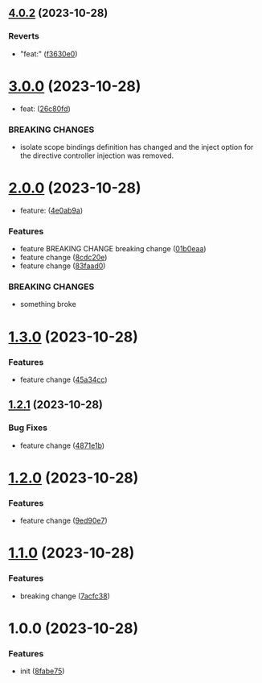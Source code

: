 ## [4.0.2](https://github.com/glocalflex/release/compare/v4.0.1...v4.0.2) (2023-10-28)


### Reverts

* "feat:" ([f3630e0](https://github.com/glocalflex/release/commit/f3630e04c74bf9911f57644814d4bacb1a4382a9))

# [3.0.0](https://github.com/glocalflex/release/compare/v2.0.0...v3.0.0) (2023-10-28)


* feat: ([26c80fd](https://github.com/glocalflex/release/commit/26c80fd93ee205b68b32a107214577162eab1194))



### BREAKING CHANGES

* isolate scope bindings definition has changed and
    the inject option for the directive controller injection was removed.

# [2.0.0](https://github.com/glocalflex/release/compare/v1.3.0...v2.0.0) (2023-10-28)


* feature: ([4e0ab9a](https://github.com/glocalflex/release/commit/4e0ab9af0ee66ea03a5780ef2d9fb729154ee408))


### Features

* feature   BREAKING CHANGE breaking change ([01b0eaa](https://github.com/glocalflex/release/commit/01b0eaaeb8eeb40119677dd735d692573b5fd348))
* feature  change ([8cdc20e](https://github.com/glocalflex/release/commit/8cdc20e542da907b573e6655fbb58488b076f391))
* feature  change ([83faad0](https://github.com/glocalflex/release/commit/83faad0d1df0c1d79ffae513c7ffe3166f259352))


### BREAKING CHANGES

* something broke

# [1.3.0](https://github.com/glocalflex/release/compare/v1.2.1...v1.3.0) (2023-10-28)






### Features

* feature  change ([45a34cc](https://github.com/glocalflex/release/commit/45a34cc231f5409cdc793ca8bedc2c2acec7d780))

## [1.2.1](https://github.com/glocalflex/release/compare/v1.2.0...v1.2.1) (2023-10-28)




### Bug Fixes

* feature  change ([4871e1b](https://github.com/glocalflex/release/commit/4871e1b9bcd42a5f10b1a3958c4654fc5cf56503))

# [1.2.0](https://github.com/glocalflex/release/compare/v1.1.0...v1.2.0) (2023-10-28)


### Features

* feature  change ([9ed90e7](https://github.com/glocalflex/release/commit/9ed90e79ad78f31421b57738758bf0dd91007744))

# [1.1.0](https://github.com/glocalflex/release/compare/v1.0.0...v1.1.0) (2023-10-28)


### Features

* breaking change ([7acfc38](https://github.com/glocalflex/release/commit/7acfc38b03f4f5ceae30cfeebd9a50d9fde20e3e))

# 1.0.0 (2023-10-28)


### Features

* init ([8fabe75](https://github.com/glocalflex/release/commit/8fabe75dd3bc7f2b8168564619a66c0c6478b3e0))
